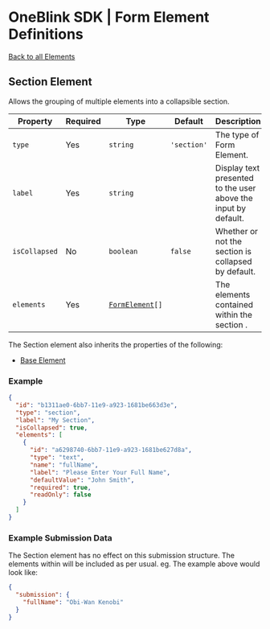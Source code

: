 # OneBlink SDK | Form Element Definitions

[Back to all Elements](./README.md)

## Section Element

Allows the grouping of multiple elements into a collapsible section.

| Property      | Required | Type                             | Default     | Description                                                    |
| ------------- | -------- | -------------------------------- | ----------- | -------------------------------------------------------------- |
| `type`        | Yes      | `string`                         | `'section'` | The type of Form Element.                                      |
| `label`       | Yes      | `string`                         |             | Display text presented to the user above the input by default. |
| `isCollapsed` | No       | `boolean`                        | `false`     | Whether or not the section is collapsed by default.            |
| `elements`    | Yes      | [`FormElement`](./README.md)`[]` |             | The elements contained within the section .                    |

The Section element also inherits the properties of the following:

- [Base Element](./base-element.md)

### Example

```JSON
{
  "id": "b1311ae0-6bb7-11e9-a923-1681be663d3e",
  "type": "section",
  "label": "My Section",
  "isCollapsed": true,
  "elements": [
    {
      "id": "a6298740-6bb7-11e9-a923-1681be627d8a",
      "type": "text",
      "name": "fullName",
      "label": "Please Enter Your Full Name",
      "defaultValue": "John Smith",
      "required": true,
      "readOnly": false
    }
  ]
}
```

### Example Submission Data

The Section element has no effect on this submission structure. The elements within will be included as per usual.
eg. The example above would look like:

```json
{
  "submission": {
    "fullName": "Obi-Wan Kenobi"
  }
}
```
